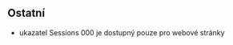 ﻿---
categories: [kiwi]
layout: kiwi
---
 
## Ostatní
<ul>
<li>ukazatel Sessions 000 je dostupný pouze pro webové stránky</li>
</ul>
